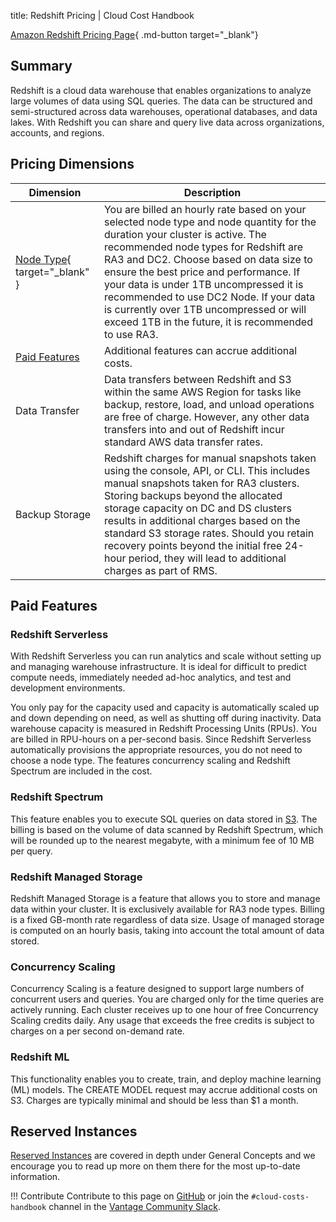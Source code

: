 title: Redshift Pricing | Cloud Cost Handbook

[Amazon Redshift Pricing Page](https://aws.amazon.com/redshift/pricing/){ .md-button target="_blank"}

## Summary
Redshift is a cloud data warehouse that enables organizations to analyze large volumes of data using SQL queries. The data can be structured and semi-structured across data warehouses, operational databases, and data lakes. With Redshift you can share and query live data across organizations, accounts, and regions.

## Pricing Dimensions
| Dimension  | Description |
| ------------- |-------------|
|[Node Type](https://instances.vantage.sh/redshift/){ target="_blank" }| You are billed an hourly rate based on your selected node type and node quantity for the duration your cluster is active. The recommended node types for Redshift are RA3 and DC2. Choose based on data size to ensure the best price and performance. If your data is under 1TB uncompressed it is recommended to use DC2 Node. If your data is currently over 1TB uncompressed or will exceed 1TB in the future, it is recommended to use RA3.|
|[Paid Features](#paid-features)| Additional features can accrue additional costs.|
|Data Transfer|Data transfers between Redshift and S3 within the same AWS Region for tasks like backup, restore, load, and unload operations are free of charge. However, any other data transfers into and out of Redshift incur standard AWS data transfer rates.|
|Backup Storage|Redshift charges for manual snapshots taken using the console, API, or CLI. This includes manual snapshots taken for RA3 clusters. Storing backups beyond the allocated storage capacity on DC and DS clusters results in additional charges based on the standard S3 storage rates. Should you retain recovery points beyond the initial free 24-hour period, they will lead to additional charges as part of RMS.|

## Paid Features

### Redshift Serverless
With Redshift Serverless you can run analytics and scale without setting up and managing warehouse infrastructure. It is ideal for difficult to predict compute needs, immediately needed ad-hoc analytics, and test and development environments. 

You only pay for the capacity used and capacity is automatically scaled up and down depending on need, as well as shutting off during inactivity. Data warehouse capacity is measured in Redshift Processing Units (RPUs). You are billed in RPU-hours on a per-second basis. Since Redshift Serverless automatically provisions the appropriate resources, you do not need to choose a node type. The features concurrency scaling and Redshift Spectrum are included in the cost.

### Redshift Spectrum 
This feature enables you to execute SQL queries on data stored in [S3](/aws/services/s3-pricing). The billing is based on the volume of data scanned by Redshift Spectrum, which will be rounded up to the nearest megabyte, with a minimum fee of 10 MB per query.

### Redshift Managed Storage
Redshift Managed Storage is a feature that allows you to store and manage data within your cluster. It is exclusively available for RA3 node types. Billing is a fixed GB-month rate regardless of data size. Usage of managed storage is computed on an hourly basis, taking into account the total amount of data stored.

### Concurrency Scaling
Concurrency Scaling is a feature designed to support large numbers of concurrent users and queries. You are charged only for the time queries are actively running. Each cluster receives up to one hour of free Concurrency Scaling credits daily. Any usage that exceeds the free credits is subject to charges on a per second on-demand rate.  

### Redshift ML
This functionality enables you to create, train, and deploy machine learning (ML) models. The CREATE MODEL request may accrue additional costs on S3. Charges are typically minimal and should be less than $1 a month. 

## Reserved Instances
[Reserved Instances](/aws/concepts/reserved-instances) are covered in depth under General Concepts and we encourage you to read up more on them there for the most up-to-date information.

!!! Contribute
    Contribute to this page on [GitHub](https://github.com/vantage-sh/handbook) or join the `#cloud-costs-handbook` channel in the [Vantage Community Slack](https://vantage.sh/slack).
